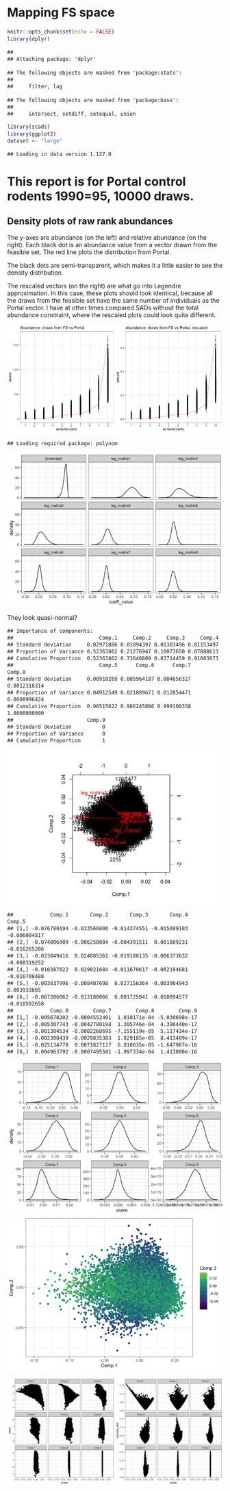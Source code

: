 Mapping FS space
================

``` r
knitr::opts_chunk$set(echo = FALSE)
library(dplyr)
```

    ## 
    ## Attaching package: 'dplyr'

    ## The following objects are masked from 'package:stats':
    ## 
    ##     filter, lag

    ## The following objects are masked from 'package:base':
    ## 
    ##     intersect, setdiff, setequal, union

``` r
library(scads)
library(ggplot2)
dataset <- "large"
```

    ## Loading in data version 1.127.0

This report is for Portal control rodents 1990=95, 10000 draws.
===============================================================

Density plots of raw rank abundances
------------------------------------

The y-axes are abundance (on the left) and relative abundance (on the right). Each black dot is an abundance value from a vector drawn from the feasible set. The red line plots the distribution from Portal.

The black dots are semi-transparent, which makes it a little easier to see the density distribution.

The rescaled vectors (on the right) are what go into Legendre approximation. In this case, these plots should look identical, because all the draws from the feasible set have the same number of individuals as the Portal vector. I have at other times compared SADs without the total abundance constraint, where the rescaled plots could look quite different.

![](coeffs_ordination_files/figure-markdown_github/plot%20rads%20and%20rescaled%20rads-1.png)

    ## Loading required package: polynom

![](coeffs_ordination_files/figure-markdown_github/normality%20of%20coeffs-1.png)

They look quasi-normal?

    ## Importance of components:
    ##                            Comp.1     Comp.2     Comp.3     Comp.4
    ## Standard deviation     0.02971886 0.01894397 0.01303496 0.01153497
    ## Proportion of Variance 0.52363862 0.21276947 0.10073650 0.07888613
    ## Cumulative Proportion  0.52363862 0.73640809 0.83714459 0.91603073
    ##                            Comp.5      Comp.6      Comp.7       Comp.8
    ## Standard deviation     0.00910269 0.005964187 0.004656327 0.0012318314
    ## Proportion of Variance 0.04912549 0.021089671 0.012854471 0.0008996424
    ## Cumulative Proportion  0.96515622 0.986245886 0.999100358 1.0000000000
    ##                        Comp.9
    ## Standard deviation          0
    ## Proportion of Variance      0
    ## Cumulative Proportion       1

![](coeffs_ordination_files/figure-markdown_github/pca-1.png)

    ##            Comp.1       Comp.2       Comp.3       Comp.4       Comp.5
    ## [1,] -0.076780194 -0.033566800 -0.014374551 -0.015099103 -0.006004817
    ## [2,] -0.074006909 -0.006250084 -0.004391511  0.001809231 -0.016265286
    ## [3,] -0.023849416  0.024085361 -0.019188135 -0.006373632 -0.008319252
    ## [4,] -0.010387022  0.029021684 -0.011670617 -0.002194681 -0.016708488
    ## [5,] -0.003837996 -0.008407698  0.027156364 -0.003904943  0.003933805
    ## [6,] -0.067206062 -0.013188066  0.001725041 -0.010094577 -0.018502658
    ##            Comp.6        Comp.7        Comp.8        Comp.9
    ## [1,] -0.005678202 -0.0004552401  1.010171e-04 -5.030698e-17
    ## [2,] -0.005307743 -0.0042780198  1.305746e-04  4.396440e-17
    ## [3,] -0.001384534 -0.0002268695 -7.155119e-05  5.117434e-17
    ## [4,] -0.002308439 -0.0029835383  1.829185e-05  8.413409e-17
    ## [5,] -0.025134778  0.0071827117  6.810035e-05 -1.647987e-16
    ## [6,]  0.004963792 -0.0007495581 -1.997334e-04  1.413800e-16

![](coeffs_ordination_files/figure-markdown_github/pca-2.png)![](coeffs_ordination_files/figure-markdown_github/pca-3.png)

![](coeffs_ordination_files/figure-markdown_github/distance%20to%20centroid%20and%20skew-1.png)
